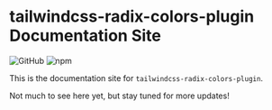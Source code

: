 # tailwindcss-radix-colors-plugin Documentation Site

![GitHub](https://img.shields.io/github/license/yp717/tailwindcss-radix-colors-plugin)
![npm](https://img.shields.io/npm/v/tailwindcss-radix-colors-plugin)

This is the documentation site for `tailwindcss-radix-colors-plugin`.

Not much to see here yet, but stay tuned for more updates!
